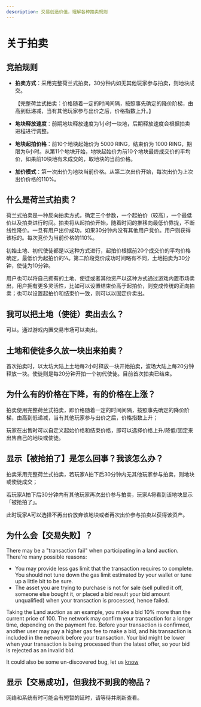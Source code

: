 ```yaml
---
description: 交易创造价值，理解各种拍卖规则
---
```


# 关于拍卖

## 竞拍规则

* **拍卖方式**：采用完整荷兰式拍卖，30分钟内如无其他玩家参与拍卖，则地块成交。

  【完整荷兰式拍卖：价格随着一定的时间间隔，按照事先确定的降价阶梯，由高到低递减，当有其他玩家参与出价之后，价格指数上升。】

* **地块释放速度**：前期地块释放速度为1小时一块地，后期释放速度会根据拍卖进程进行调整。

* **地块起拍价格**：前10个地块起始价为 5000 RING，结束价为 1000 RING，期限为6小时。从第11个地块开始，地块起始价为前10个地块最终成交价的平均价，如果前10块地有未成交的，取地块的当前价格。

* **加价模式**：第一次出价为地块当前价格。从第二次出价开始，每次出价为上次出价价格的110%。

## 什么是荷兰式拍卖？

荷兰式拍卖是一种反向拍卖方式，确定三个参数，一个起拍价（较高），一个最低价以及拍卖进行时间。拍卖将从起拍价开始，随着时间的推移向最低价靠拢，不断线性降价。一旦有用户出价成功，如果30分钟内没有其他用户竞价。用户则获得该标的。每次竞价为当前价格的110%。

初始土地、初代使徒都是以这种方式进行，起拍价根据前20个成交价的平均价格确定，最低价为起拍价的⅕。第二阶段竞价成功时间略有不同，土地拍卖为30分钟，使徒为10分钟。

用户也可以将自己拥有的土地、使徒或者其他资产以这种方式通过游戏内置市场卖出，用户拥有更多灵活性，比如可以设置结束价高于起拍价，则变成传统的正向拍卖；也可以设置起拍价和结束价一致，则可以以固定价卖出。

## 我可以把土地（使徒）卖出去么？

可以。通过游戏内置交易市场可以卖出。

## 土地和使徒多久放一块出来拍卖？

首次拍卖时，以太坊大陆上土地每2小时释放一块开始拍卖，波场大陆上每20分钟释放一块。使徒则是每20分钟开拍一个初代使徒。目前首次拍卖已结束。

## 为什么有的价格在下降，有的价格在上涨？

拍卖使用完整荷兰式拍卖，即价格随着一定的时间间隔，按照事先确定的降价阶梯，由高到低递减，当有其他玩家参与出价之后，价格指数上升；

玩家在出售时可以自定义起始价格和结束价格，即可以选择价格上升/降低/固定来出售自己的地块或使徒。

## 显示【被抢拍了】是怎么回事？我该怎么办？

拍卖采用完整荷兰式拍卖，若玩家A拍下后30分钟内无其他玩家参与拍卖，则地块或使徒成交；

若玩家A拍下后30分钟内有其他玩家再次出价参与拍卖，玩家A将看到该地块显示「被抢拍了」。

此时玩家A可以选择不再出价放弃该地块或者再次出价参与拍卖以获得该资产。

## 为什么会【交易失败】？

There may be a "transaction fail" when participating in a land auction. There're many possible reasons:

* You may provide less gas limit that the transaction requires to complete. You should not tune down the gas limit estimated by your wallet or tune up a little bit to be sure.
* The asset you are trying to purchase is not for sale \(sell pulled it off, someone else bought it, or placed a bid result your bid amount unqualified\) when your transaction is processed, hence failed.

Taking the Land auction as an example, you make a bid 10% more than the current price of 100. The network may confirm your transaction for a longer time, depending on the payment fee. Before your transaction is confirmed, another user may pay a higher gas fee to make a bid, and his transaction is included in the network before your transaction. Your bid might be lower when your transaction is being processed than the latest offer, so your bid is rejected as an invalid bid.

It could also be some un-discovered bug, let us [know](/overview/feedback-and-support.md)

## 显示【交易成功】，但我找不到我的物品？

网络和系统有时可能会有短暂的延时，请等待并刷新查看。

